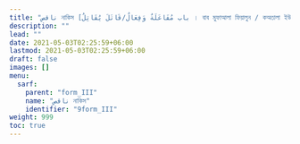 ```yaml
---
title: "ناقص নাকিস [باب مُفَاعَلَةٌ وَفِعَالٌ/قَاتَلَ يُقَاتِلُ । বাব মুফাআলা ফিয়ালুন / কঅতালা ইউকঅতিলু । ফর্ম III]"
description: ""
lead: ""
date: 2021-05-03T02:25:59+06:00
lastmod: 2021-05-03T02:25:59+06:00
draft: false
images: []
menu: 
  sarf:
    parent: "form_III"
    name: "ناقص নাকিস"
    identifier: "9form_III"
weight: 999
toc: true
---
```



